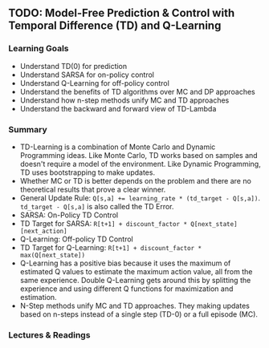 ## TODO: Model-Free Prediction & Control with Temporal Difference (TD) and Q-Learning

### Learning Goals

- Understand TD(0) for prediction
- Understand SARSA for on-policy control
- Understand Q-Learning for off-policy control
- Understand the benefits of TD algorithms over MC and DP approaches
- Understand how n-step methods unify MC and TD approaches
- Understand the backward and forward view of TD-Lambda


### Summary

- TD-Learning is a combination of Monte Carlo and Dynamic Programming ideas. Like Monte Carlo, TD works based on samples and doesn't require a model of the environment. Like Dynamic Programming, TD uses bootstrapping to make updates.
- Whether MC or TD is better depends on the problem and there are no theoretical results that prove a clear winner.
- General Update Rule: `Q[s,a] += learning_rate * (td_target - Q[s,a])`. `td_target - Q[s,a]` is also called the TD Error.
- SARSA: On-Policy TD Control
- TD Target for SARSA: `R[t+1] + discount_factor * Q[next_state][next_action]`
- Q-Learning: Off-policy TD Control
- TD Target for Q-Learning: `R[t+1] + discount_factor * max(Q[next_state])`
- Q-Learning has a positive bias because it uses the maximum of estimated Q values to estimate the maximum action value, all from the same experience. Double Q-Learning gets around this by splitting the experience and using different Q functions for maximization and estimation.
- N-Step methods unify MC and TD approaches. They making updates based on n-steps instead of a single step (TD-0) or a full episode (MC).


### Lectures & Readings